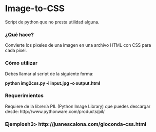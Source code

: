 Image-to-CSS
============

Script de python que no presta utilidad alguna.

<h3>¿Qué hace?</h3>
Convierte los pixeles de una imagen en una archivo HTML con CSS para cada pixel.
<h3>Cómo utilizar</h3>
<p>Debes llamar al script de la siguiente forma:</p>

<strong>python img2css.py -i input.jpg -o output.html</strong>

<h3>Requerimientos</h3>
Requiere de la librería PIL (Python Image Library) que puedes descargar desde:  http://www.pythonware.com/products/pil/

<h3>Ejemplosh3>
http://juanescalona.com/gioconda-css.html